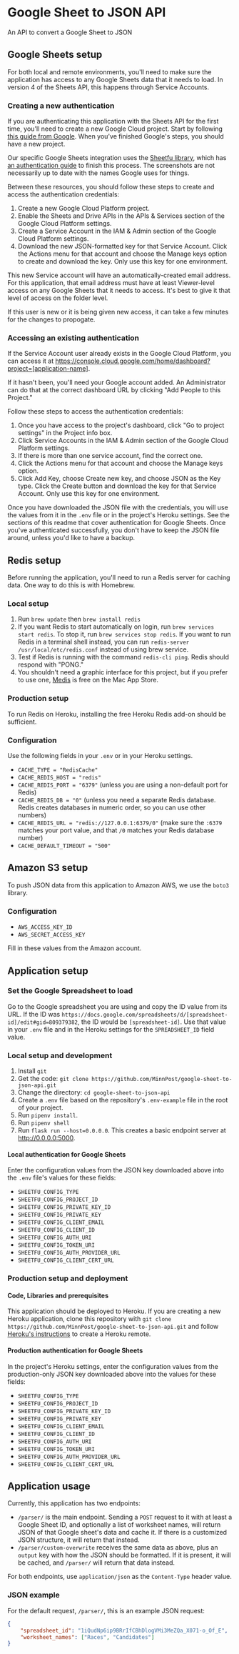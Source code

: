 # Google Sheet to JSON API
An API to convert a Google Sheet to JSON

## Google Sheets setup

For both local and remote environments, you'll need to make sure the application has access to any Google Sheets data that it needs to load. In version 4 of the Sheets API, this happens through Service Accounts.

### Creating a new authentication

If you are authenticating this application with the Sheets API for the first time, you'll need to create a new Google Cloud project. Start by following [this guide from Google](https://developers.google.com/workspace/guides/create-project). When you've finished Google's steps, you should have a new project.

Our specific Google Sheets integration uses the [Sheetfu library](https://github.com/socialpoint-labs/sheetfu), which has [an authentication guide](https://github.com/socialpoint-labs/sheetfu/blob/master/documentation/authentication.rst) to finish this process. The screenshots are not necessarily up to date with the names Google uses for things.

Between these resources, you should follow these steps to create and access the authentication credentials:

1. Create a new Google Cloud Platform project.
1. Enable the Sheets and Drive APIs in the APIs & Services section of the Google Cloud Platform settings.
1. Create a Service Account in the IAM & Admin section of the Google Cloud Platform settings.
1. Download the new JSON-formatted key for that Service Account. Click the Actions menu for that account and choose the Manage keys option to create and download the key. Only use this key for one environment.

This new Service account will have an automatically-created email address. For this application, that email address must have at least Viewer-level access on any Google Sheets that it needs to access. It's best to give it that level of access on the folder level.

If this user is new or it is being given new access, it can take a few minutes for the changes to propogate.

### Accessing an existing authentication

If the Service Account user already exists in the Google Cloud Platform, you can access it at https://console.cloud.google.com/home/dashboard?project=[application-name].

If it hasn't been, you'll need your Google account added. An Administrator can do that at the correct dashboard URL by clicking "Add People to this Project."

Follow these steps to access the authentication credentials:

1. Once you have access to the project's dashboard, click "Go to project settings" in the Project info box.
1. Click Service Accounts in the IAM & Admin section of the Google Cloud Platform settings.
1. If there is more than one service account, find the correct one.
1. Click the Actions menu for that account and choose the Manage keys option.
1. Click Add Key, choose Create new key, and choose JSON as the Key type. Click the Create button and download the key for that Service Account. Only use this key for one environment.

Once you have downloaded the JSON file with the credentials, you will use the values from it in the `.env` file or in the project's Heroku settings. See the sections of this readme that cover authentication for Google Sheets. Once you've authenticated successfully, you don't have to keep the JSON file around, unless you'd like to have a backup.

## Redis setup

Before running the application, you'll need to run a Redis server for caching data. One way to do this is with Homebrew.

### Local setup

1. Run `brew update` then `brew install redis`
1. If you want Redis to start automatically on login, run `brew services start redis`. To stop it, run `brew services stop redis`. If you want to run Redis in a terminal shell instead, you can run `redis-server /usr/local/etc/redis.conf` instead of using brew service.
1. Test if Redis is running with the command `redis-cli ping`. Redis should respond with "PONG."
1. You shouldn't need a graphic interface for this project, but if you prefer to use one, [Medis](https://getmedis.com) is free on the Mac App Store.

### Production setup

To run Redis on Heroku, installing the free Heroku Redis add-on should be sufficient.

### Configuration

Use the following fields in your `.env` or in your Heroku settings.

- `CACHE_TYPE = "RedisCache"`
- `CACHE_REDIS_HOST = "redis"`
- `CACHE_REDIS_PORT = "6379"` (unless you are using a non-default port for Redis)
- `CACHE_REDIS_DB = "0"` (unless you need a separate Redis database. Redis creates databases in numeric order, so you can use other numbers)
- `CACHE_REDIS_URL = "redis://127.0.0.1:6379/0"` (make sure the `:6379` matches your port value, and that `/0` matches your Redis database number)
- `CACHE_DEFAULT_TIMEOUT = "500"`


## Amazon S3 setup

To push JSON data from this application to Amazon AWS, we use the `boto3` library.

### Configuration

- `AWS_ACCESS_KEY_ID`
- `AWS_SECRET_ACCESS_KEY`

Fill in these values from the Amazon account.


## Application setup

### Set the Google Spreadsheet to load

Go to the Google spreadsheet you are using and copy the ID value from its URL. If the ID was `https://docs.google.com/spreadsheets/d/[spreadsheet-id]/edit#gid=809379382`, the ID would be `[spreadsheet-id]`. Use that value in your `.env` file and in the Heroku settings for the `SPREADSHEET_ID` field value.

### Local setup and development

1. Install `git`
1. Get the code: `git clone https://github.com/MinnPost/google-sheet-to-json-api.git`
1. Change the directory: `cd google-sheet-to-json-api`
1. Create a `.env` file based on the repository's `.env-example` file in the root of your project.
1. Run `pipenv install`.
1. Run `pipenv shell`
1. Run `flask run --host=0.0.0.0`. This creates a basic endpoint server at http://0.0.0.0:5000.

#### Local authentication for Google Sheets

Enter the configuration values from the JSON key downloaded above into the `.env` file's values for these fields:

- `SHEETFU_CONFIG_TYPE`
- `SHEETFU_CONFIG_PROJECT_ID`
- `SHEETFU_CONFIG_PRIVATE_KEY_ID`
- `SHEETFU_CONFIG_PRIVATE_KEY`
- `SHEETFU_CONFIG_CLIENT_EMAIL`
- `SHEETFU_CONFIG_CLIENT_ID`
- `SHEETFU_CONFIG_AUTH_URI`
- `SHEETFU_CONFIG_TOKEN_URI`
- `SHEETFU_CONFIG_AUTH_PROVIDER_URL`
- `SHEETFU_CONFIG_CLIENT_CERT_URL`

### Production setup and deployment

#### Code, Libraries and prerequisites

This application should be deployed to Heroku. If you are creating a new Heroku application, clone this repository with `git clone https://github.com/MinnPost/google-sheet-to-json-api.git` and follow [Heroku's instructions](https://devcenter.heroku.com/articles/git#creating-a-heroku-remote) to create a Heroku remote.

#### Production authentication for Google Sheets

In the project's Heroku settings, enter the configuration values from the production-only JSON key downloaded above into the values for these fields:

- `SHEETFU_CONFIG_TYPE`
- `SHEETFU_CONFIG_PROJECT_ID`
- `SHEETFU_CONFIG_PRIVATE_KEY_ID`
- `SHEETFU_CONFIG_PRIVATE_KEY`
- `SHEETFU_CONFIG_CLIENT_EMAIL`
- `SHEETFU_CONFIG_CLIENT_ID`
- `SHEETFU_CONFIG_AUTH_URI`
- `SHEETFU_CONFIG_TOKEN_URI`
- `SHEETFU_CONFIG_AUTH_PROVIDER_URL`
- `SHEETFU_CONFIG_CLIENT_CERT_URL`

## Application usage

Currently, this application has two endpoints:

- `/parser/` is the main endpoint. Sending a `POST` request to it with at least a Google Sheet ID, and optionally a list of worksheet names, will return JSON of that Google sheet's data and cache it. If there is a customized JSON structure, it will return that instead.
- `/parser/custom-overwrite` receives the same data as above, plus an `output` key with how the JSON should be formatted. If it is present, it will be cached, and `/parser/` will return that data instead.

For both endpoints, use `application/json` as the `Content-Type` header value.

### JSON example

For the default request, `/parser/`, this is an example JSON request:
```json
{
    "spreadsheet_id": "1iQudNp6ip9BRrIfCBhDlogVMi3MeZQa_X071-o_Of_E",
    "worksheet_names": ["Races", "Candidates"]
}
```
